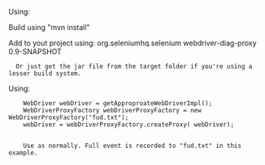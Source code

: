 Using:

Build using "mvn install"

Add to yout project using:
       <dependency>
        <groupId>org.seleniumhq.selenium</groupId>
        <artifactId>webdriver-diag-proxy</artifactId>
        <version>0.9-SNAPSHOT</version>
      </dependency>

      Or just get the jar file from the target folder if you're using a lesser build system.


Using:

        WebDriver webDriver = getApproproateWebDriverImpl();
        WebDriverProxyFactory webDriverProxyFactory = new WebDriverProxyFactory("fud.txt");
        webDriver = webDriverProxyFactory.createProxy( webDriver);


        Use as normally. Full event is recorded to "fud.txt" in this example.

